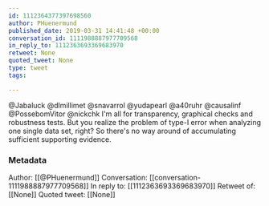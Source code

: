 ```yaml
---
id: 1112364377397698560
author: PHuenermund
published_date: 2019-03-31 14:41:48 +00:00
conversation_id: 1111988887977709568
in_reply_to: 1112363693369683970
retweet: None
quoted_tweet: None
type: tweet
tags:

---
```


@Jabaluck @dlmillimet @snavarrol @yudapearl @a40ruhr @causalinf @PossebomVitor @nickchk I'm all for transparency, graphical checks and robustness tests. But you  realize the problem of type-I error when analyzing one single data set,  right? So there's no way around of accumulating sufficient supporting  evidence.

### Metadata

Author: [[@PHuenermund]]
Conversation: [[conversation-1111988887977709568]]
In reply to: [[1112363693369683970]]
Retweet of: [[None]]
Quoted tweet: [[None]]
